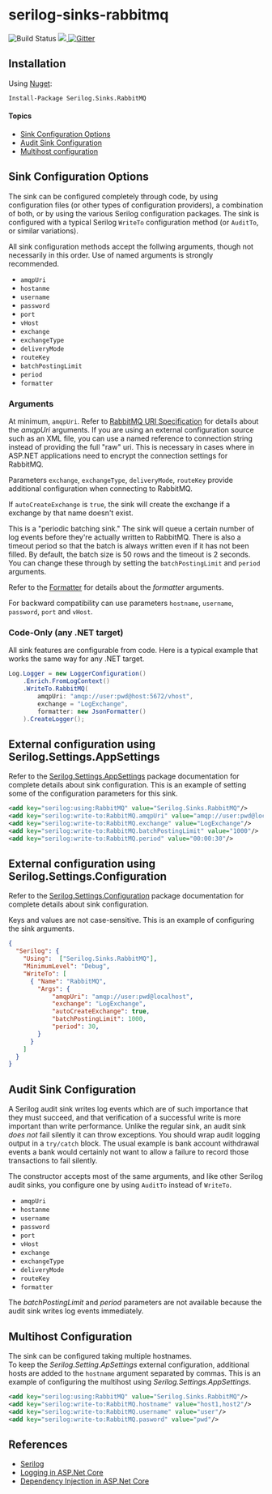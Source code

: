 # serilog-sinks-rabbitmq
![Build Status](https://ci.appveyor.com/api/projects/status/row7ob6fhgmvtqwb?svg=true)
<a href="https://www.nuget.org/packages/Serilog.Sinks.RabbitMQ/">
  <img src="https://img.shields.io/nuget/v/Serilog.Sinks.RabbitMQ.svg" />
</a>
[![Gitter](https://badges.gitter.im/serilog-sinks-rabbitmq/serilog-sinks-rabbitmq.svg)](https://gitter.im/serilog-sinks-rabbitmq/Lobby)

## Installation

Using [Nuget](https://www.nuget.org/packages/Serilog.Sinks.RabbitMQ/):

```
Install-Package Serilog.Sinks.RabbitMQ
```

#### Topics

* [Sink Configuration Options](#sink-configuration-options)
* [Audit Sink Configuration](#audit-sink-configuration)
* [Multihost configuration](#multihost-configuration)

## Sink Configuration Options

The sink can be configured completely through code, by using configuration files (or other types of configuration providers), 
a combination of both, or by using the various Serilog configuration packages. 
The sink is configured with a typical Serilog `WriteTo` configuration method (or `AuditTo`, or similar variations).

All sink configuration methods accept the follwing arguments, though not necessarily in this order. 
Use of named arguments is strongly recommended.

* `amqpUri`
* `hostanme`
* `username`
* `password`
* `port`
* `vHost`
* `exchange`
* `exchangeType`
* `deliveryMode`
* `routeKey`
* `batchPostingLimit`
* `period`
* `formatter`

### Arguments

At minimum, `amqpUri`.  Refer to [RabbitMQ URI Specification](https://www.rabbitmq.com/uri-spec.html) for details about the _amqpUri_ arguments.
If you are using an external configuration source such as an XML file, you can use a named reference to connection string instead of providing the full "raw" uri. 
This is necessary in cases where in ASP.NET applications need to encrypt the connection settings for RabbitMQ.

Parameters `exchange`, `exchangeType`, `deliveryMode`, `routeKey` provide additional configuration when connecting to RabbitMQ.

If `autoCreateExchange` is `true`, the sink will create the exchange if a exchange by that name doesn't exist.

This is a "periodic batching sink." The sink will queue a certain number of log events before they're actually written to RabbitMQ. 
There is also a timeout period so that the batch is always written even if it has not been filled. By default, the batch size is 50 rows and the timeout is 2 seconds. 
You can change these through by setting the `batchPostingLimit` and `period` arguments.

Refer to the [Formatter](https://github.com/serilog/serilog/wiki/Formatting-Output#formatting-json) for details about the _formatter_ arguments.

For backward compatibility can use parameters `hostname`, `username`, `password`, `port` and `vHost`. 

### Code-Only (any .NET target)

All sink features are configurable from code. Here is a typical example that works the same way for any .NET target.

```C#
Log.Logger = new LoggerConfiguration()
    .Enrich.FromLogContext()
    .WriteTo.RabbitMQ(
        amqpUri: "amqp://user:pwd@host:5672/vhost",
        exchange = "LogExchange",
        formatter: new JsonFormatter()
    ).CreateLogger();
```

## External configuration using Serilog.Settings.AppSettings

Refer to the [Serilog.Settings.AppSettings](https://github.com/serilog/serilog-settings-appsettings/blob/dev/README.md) package documentation for complete details about sink configuration. 
This is an example of setting some of the configuration parameters for this sink.

```xml
<add key="serilog:using:RabbitMQ" value="Serilog.Sinks.RabbitMQ"/>
<add key="serilog:write-to:RabbitMQ.amqpUri" value="amqp://user:pwd@localhost"/>
<add key="serilog:write-to:RabbitMQ.exchange" value="LogExchange"/>
<add key="serilog:write-to:RabbitMQ.batchPostingLimit" value="1000"/>
<add key="serilog:write-to:RabbitMQ.period" value="00:00:30"/>
```

## External configuration using Serilog.Settings.Configuration

Refer to the [Serilog.Settings.Configuration](https://github.com/serilog/serilog-settings-configuration/blob/dev/README.md) package documentation for complete details about sink configuration. 

Keys and values are not case-sensitive. This is an example of configuring the sink arguments.

```json
{
  "Serilog": {
    "Using":  ["Serilog.Sinks.RabbitMQ"],
    "MinimumLevel": "Debug",
    "WriteTo": [
      { "Name": "RabbitMQ", 
        "Args": { 
            "amqpUri": "amqp://user:pwd@localhost",
            "exchange": "LogExchange",
            "autoCreateExchange": true,
            "batchPostingLimit": 1000,
            "period": 30,
        } 
      }
    ]
  }
}
```

## Audit Sink Configuration

A Serilog audit sink writes log events which are of such importance that they must succeed, and that verification of a successful write is more important than write performance. 
Unlike the regular sink, an audit sink _does not_ fail silently it can throw exceptions. 
You should wrap audit logging output in a `try/catch` block. The usual example is bank account withdrawal events a bank would certainly not want to allow a failure to record those transactions to fail silently.

The constructor accepts most of the same arguments, and like other Serilog audit sinks, you configure one by using `AuditTo` instead of `WriteTo`.

* `amqpUri`
* `hostanme`
* `username`
* `password`
* `port`
* `vHost`
* `exchange`
* `exchangeType`
* `deliveryMode`
* `routeKey`
* `formatter`

The _batchPostingLimit_ and _period_ parameters are not available because the audit sink writes log events immediately.

## Multihost Configuration

The sink can be configured taking multiple hostnames.  
To keep the _Serilog.Setting.ApSettings_ external configuration, additional hosts are added to the `hostname` argument separated by commas.
This is an example of configuring the multihost using _Serilog.Settings.AppSettings_.

```xml
<add key="serilog:using:RabbitMQ" value="Serilog.Sinks.RabbitMQ"/>
<add key="serilog:write-to:RabbitMQ.hostname" value="host1,host2"/>
<add key="serilog:write-to:RabbitMQ.username" value="user"/>
<add key="serilog:write-to:RabbitMQ.pasword" value="pwd"/>
```

## References

- [Serilog](https://serilog.net/)
- [Logging in ASP.Net Core](https://docs.microsoft.com/en-us/aspnet/core/fundamentals/logging)
- [Dependency Injection in ASP.Net Core](https://docs.microsoft.com/en-us/aspnet/core/fundamentals/dependency-injection)
